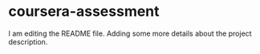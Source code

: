 
# coursera-assessment

I am editing the README file. Adding some more details about the project description.
